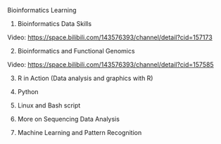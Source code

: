 Bioinformatics Learning

1. Bioinformatics Data Skills

Video: https://space.bilibili.com/143576393/channel/detail?cid=157173

2. Bioinformatics and Functional Genomics

Video: https://space.bilibili.com/143576393/channel/detail?cid=157585

3. R in Action (Data analysis and graphics with R)

4. Python

5. Linux and Bash script

6. More on Sequencing Data Analysis


7. Machine Learning and Pattern Recognition
